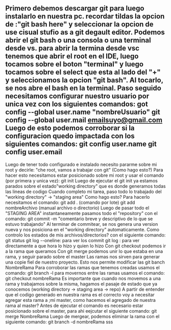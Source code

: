 Primero debemos descargar git para luego instalarlo en nuestra pc.
recordar tildas la opcion de :"git bash here" y seleccionar la opcion de use cisual stufio as a git degault editor.
Podemos abrir el git bash o una consola o una terminal desde vs.
para abrir la termina desde vsc tenemos que abrir el root en el IDE, luego tocamos sobre el boton "terminal" y luego tocamos sobre el select que esta al lado del "+" y seleccionamos la opcion "git bash". Al tocarlo, se nos abre el bash en la terminal.
Paso seguido necesitamos configurar nuestro usuario por unica vez con los siguientes comandos:
got config --global user.name "nombreUsuario"
git config --global user.mail emailsuyo@gmail.com
Luego de esto podemos corroborar si la configuracion quedo impactada con los siguientes comandos:
git config user.name
git config user.email
------------------------------
Luego de tener todo configurado e instalado necesito pararme sobre mi root y decirle: "che root, vamos a trabajar con git" (Como hago esto?)
Para hacer esto necesitamos estar posicionado sobre mi root y usar el comando (por primera y unica vez):
git init
Luego de ejecutar el git init ya estamos parados sobre el estado"working directory" que es donde generamos todas las lineas de codigo
Cuando completo mi tarea, paso todo lo trabajado del "working directory" -> "staging area" Como hago esto? Para hacerlo necesitamos el comando: 
git add . (comando por lote)
git add nombreArchivo (manual archivo o directorio)
Luego de pasar todo el "STAGING AREA" instantaneamente pasamos todo el "repository" con el comando:
git commit -m "comentario breve y descriptivo de lo que se estuvo trabajando"
Al terminar de commitear, se nos genera una version nueva y nos posiciona en el "working directory" automaticamente.
Como controlo los estados de mis archivos/directorios? con el siguiente comando:
git status
git log --oneline: para ver los commit
git log : para ver directamente a que hora lo hizo y quien lo hizo
Con git checkout podemos ir a la rama que queramos
Con git merge podemos unir lo que estaba en una rama, y seguir parado sobre el master
Las ramas nos sirven para generar una copie fiel de nuestro proyecto. Esto nos permite modificar las git banch NombreRama
Para corroborar las ramas que tenemos creadas usamos el comando:
git branch -l
para movernos entre las ramas usamos el comando:
git checkout nombreRama
Es importante que cuando nos movemos a una rama y trabajamos sobre la misma, hagamos el pasaje de estado que ya conocemos (working directory -> staging area -> repo)
A partir de entender que el codigo generado  en nuestra rama es el correcto voy a necesitar agregar esta rama a ;mi master, como hacemos el agregado de nuestra rama al master? Antes de ejecutar el comando es necesario estar posicionado sobre el master, para ahi eejcutar el siguiente comando: 
git merge NombreRama
Luego de mergear, podemos eliminar la rama con el siguiente comando:
git branch -d nombreRama
sss